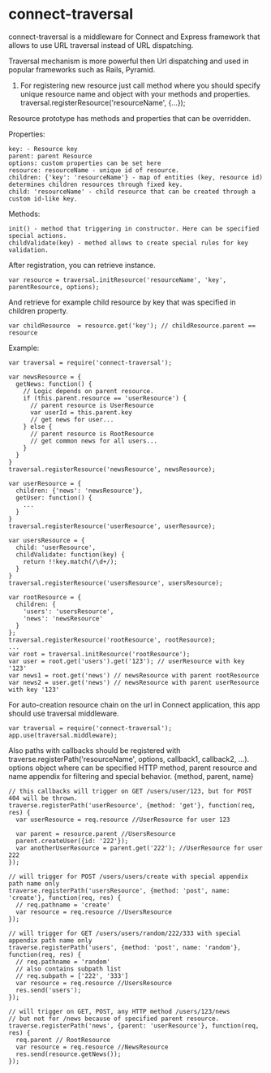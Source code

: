 connect-traversal
=================

connect-traversal is a middleware for Connect and Express framework that allows to use URL traversal instead of URL dispatching.

Traversal mechanism is more powerful then Url dispatching and used in popular frameworks such as Rails, Pyramid.

1. For registering new resource just call method where you should specify unique resource name and object with your methods and properties.
traversal.registerResource('resourceName', {...});

Resource prototype has methods and properties that can be overridden.

Properties:
```
key: - Resource key
parent: parent Resource
options: custom properties can be set here
resource: resourceName - unique id of resource.
children: {'key': 'resourceName'} - map of entities (key, resource id) determines children resources through fixed key.
child: 'resourceName' - child resource that can be created through a custom id-like key.
```
Methods:
```
init() - method that triggering in constructor. Here can be specified special actions.
childValidate(key) - method allows to create special rules for key validation.
```
After registration, you can retrieve instance.
```
var resource = traversal.initResource('resourceName', 'key', parentResource, options);
```
And retrieve for example child resource by key that was specified in children property.
```
var childResource  = resource.get('key'); // childResource.parent == resource
```

Example:
```
var traversal = require('connect-traversal');

var newsResource = {
  getNews: function() {
    // Logic depends on parent resource.
    if (this.parent.resource == 'userResource') {
      // parent resource is UserResource
      var userId = this.parent.key
      // get news for user...
    } else {
      // parent resource is RootResource
      // get common news for all users...
    }
  }
}
traversal.registerResource('newsResource', newsResource);

var userResource = {
  children: {'news': 'newsResource'},
  getUser: function() {
    ...
  }
}
traversal.registerResource('userResource', userResource);

var usersResource = {
  child: 'userResource',
  childValidate: function(key) {
    return !!key.match(/\d+/);
  }
}
traversal.registerResource('usersResource', usersResource);

var rootResource = {
  children: {
    'users': 'usersResource',
    'news': 'newsResource'
  }
};
traversal.registerResource('rootResource', rootResource);
...
var root = traversal.initResource('rootResource');
var user = root.get('users').get('123'); // userResource with key '123'
var news1 = root.get('news') // newsResource with parent rootResource
var news2 = user.get('news') // newsResource with parent userResource with key '123'
```

For auto-creation resource chain on the url in Connect application, this app should use traversal middleware.
```
var traversal = require('connect-traversal');
app.use(traversal.middleware);
```
Also paths with callbacks should be registered with traverse.registerPath('resourceName', options, callback1, callback2, ...).
options object where can be specified HTTP method, parent resource and name appendix for filtering and special behavior.
{method, parent, name}
```
// this callbacks will trigger on GET /users/user/123, but for POST 404 will be thrown.
traverse.registerPath('userResource', {method: 'get'}, function(req, res) {
  var userResource = req.resource //UserResource for user 123
  
  var parent = resource.parent //UsersResource
  parent.createUser({id: '222'});
  var anotherUserResource = parent.get('222'); //UserResource for user 222
});

// will trigger for POST /users/users/create with special appendix path name only
traverse.registerPath('usersResource', {method: 'post', name: 'create'}, function(req, res) {
  // req.pathname = 'create'
  var resource = req.resource //UsersResource
});

// will trigger for GET /users/users/random/222/333 with special appendix path name only
traverse.registerPath('users', {method: 'post', name: 'random'}, function(req, res) {
  // req.pathname = 'random'
  // also contains subpath list
  // req.subpath = ['222', '333']
  var resource = req.resource //UsersResource
  res.send('users');
});

// will trigger on GET, POST, any HTTP method /users/123/news
// but not for /news because of specified parent resource.
traverse.registerPath('news', {parent: 'userResource'}, function(req, res) {
  req.parent // RootResource
  var resource = req.resource //NewsResource
  res.send(resource.getNews());
});
```



